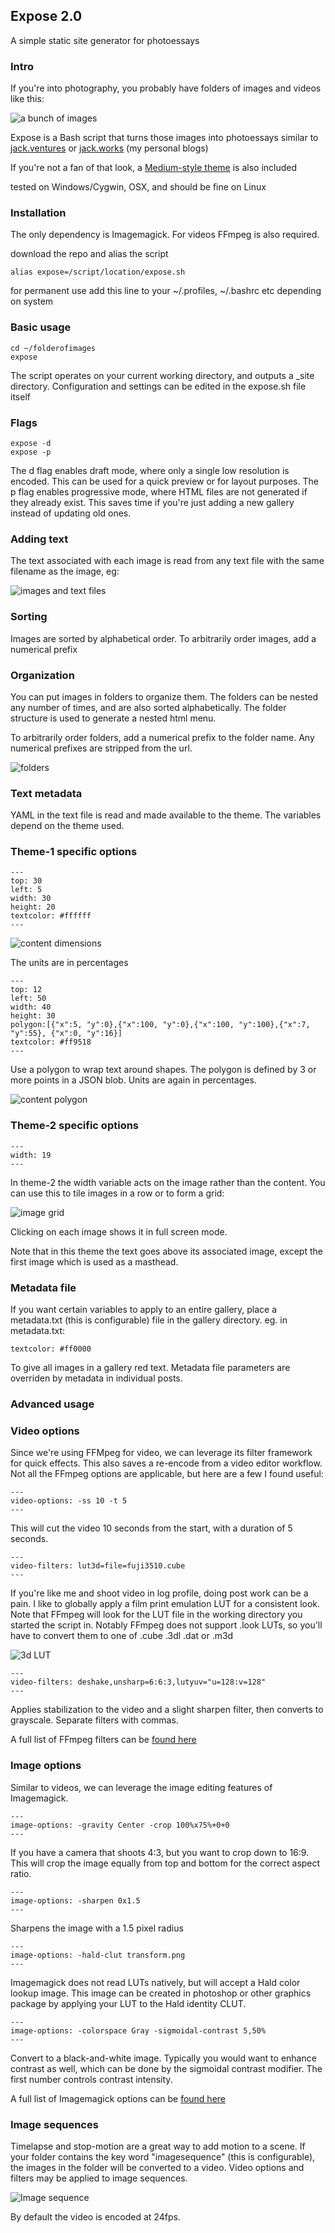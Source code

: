## Expose 2.0

A simple static site generator for photoessays

### Intro

If you're into photography, you probably have folders of images and videos like this:

![a bunch of images](http://jack.works/exposeimages/folder.jpg)

Expose is a Bash script that turns those images into photoessays similar to [jack.ventures](http://jack.ventures) or [jack.works](http://jack.works) (my personal blogs)

If you're not a fan of that look, a [Medium-style theme](http://jack.ventures/sample/inner-mongolia) is also included

tested on Windows/Cygwin, OSX, and should be fine on Linux

### Installation

The only dependency is Imagemagick. For videos FFmpeg is also required.

download the repo and alias the script
	
	alias expose=/script/location/expose.sh

for permanent use add this line to your ~/.profiles, ~/.bashrc etc depending on system

### Basic usage

	cd ~/folderofimages
	expose

The script operates on your current working directory, and outputs a _site directory.
Configuration and settings can be edited in the expose.sh file itself

### Flags

	expose -d
	expose -p

The d flag enables draft mode, where only a single low resolution is encoded. This can be used for a quick preview or for layout purposes.
The p flag enables progressive mode, where HTML files are not generated if they already exist. This saves time if you're just adding a new gallery instead of updating old ones.

### Adding text

The text associated with each image is read from any text file with the same filename as the image, eg:

![images and text files](http://jack.works/exposeimages/imagetext.jpg)

### Sorting

Images are sorted by alphabetical order. To arbitrarily order images, add a numerical prefix

### Organization

You can put images in folders to organize them. The folders can be nested any number of times, and are also sorted alphabetically. The folder structure is used to generate a nested html menu.

To arbitrarily order folders, add a numerical prefix to the folder name. Any numerical prefixes are stripped from the url.

![folders](http://jack.works/exposeimages/folders.jpg)

### Text metadata

YAML in the text file is read and made available to the theme. The variables depend on the theme used.

### Theme-1 specific options

	---
	top: 30
	left: 5
	width: 30
	height: 20
	textcolor: #ffffff
	---

![content dimensions](http://jack.works/exposeimages/dimensionvariables.jpg)

The units are in percentages

	---
	top: 12
	left: 50
	width: 40
	height: 30
	polygon:[{"x":5, "y":0},{"x":100, "y":0},{"x":100, "y":100},{"x":7, "y":55}, {"x":0, "y":16}]
	textcolor: #ff9518
	---

Use a polygon to wrap text around shapes. The polygon is defined by 3 or more points in a JSON blob. Units are again in percentages.

![content polygon](http://jack.works/exposeimages/polygon.jpg)

### Theme-2 specific options

	---
	width: 19
	---

In theme-2 the width variable acts on the image rather than the content. You can use this to tile images in a row or to form a grid:

![image grid](http://jack.works/exposeimages/grid.jpg)

Clicking on each image shows it in full screen mode.

Note that in this theme the text goes above its associated image, except the first image which is used as a masthead.

### Metadata file

If you want certain variables to apply to an entire gallery, place a metadata.txt (this is configurable) file in the gallery directory. eg. in metadata.txt:
	
	textcolor: #ff0000	

To give all images in a gallery red text. Metadata file parameters are overriden by metadata in individual posts.
	
### Advanced usage

### Video options

Since we're using FFMpeg for video, we can leverage its filter framework for quick effects. This also saves a re-encode from a video editor workflow. Not all the FFmpeg options are applicable, but here are a few I found useful:

	---
	video-options: -ss 10 -t 5
	---
	
This will cut the video 10 seconds from the start, with a duration of 5 seconds.

	---
	video-filters: lut3d=file=fuji3510.cube
	---
	
If you're like me and shoot video in log profile, doing post work can be a pain. I like to globally apply a film print emulation LUT for a consistent look. Note that FFmpeg will look for the LUT file in the working directory you started the script in.
Notably FFmpeg does not support .look LUTs, so you'll have to convert them to one of .cube .3dl .dat or .m3d

![3d LUT](http://jack.works/exposeimages/lut3d.jpg)

	---
	video-filters: deshake,unsharp=6:6:3,lutyuv="u=128:v=128"
	---

Applies stabilization to the video and a slight sharpen filter, then converts to grayscale. Separate filters with commas.

A full list of FFmpeg filters can be [found here](https://ffmpeg.org/ffmpeg-filters.html#Video-Filters)

### Image options

Similar to videos, we can leverage the image editing features of Imagemagick.

	---
	image-options: -gravity Center -crop 100%x75%+0+0
	---

If you have a camera that shoots 4:3, but you want to crop down to 16:9. This will crop the image equally from top and bottom for the correct aspect ratio.

	---
	image-options: -sharpen 0x1.5
	---

Sharpens the image with a 1.5 pixel radius

	---
	image-options: -hald-clut transform.png
	---

Imagemagick does not read LUTs natively, but will accept a Hald color lookup image. This image can be created in photoshop or other graphics package by applying your LUT to the Hald identity CLUT.

	---
	image-options: -colorspace Gray -sigmoidal-contrast 5,50%
	---

Convert to a black-and-white image. Typically you would want to enhance contrast as well, which can be done by the sigmoidal contrast modifier. The first number controls contrast intensity.

A full list of Imagemagick options can be [found here](http://www.imagemagick.org/script/command-line-options.php)

### Image sequences

Timelapse and stop-motion are a great way to add motion to a scene. If your folder contains the key word "imagesequence" (this is configurable), the images in the folder will be converted to a video. Video options and filters may be applied to image sequences.

![Image sequence](http://jack.works/exposeimages/imagesequence.gif)

By default the video is encoded at 24fps.

